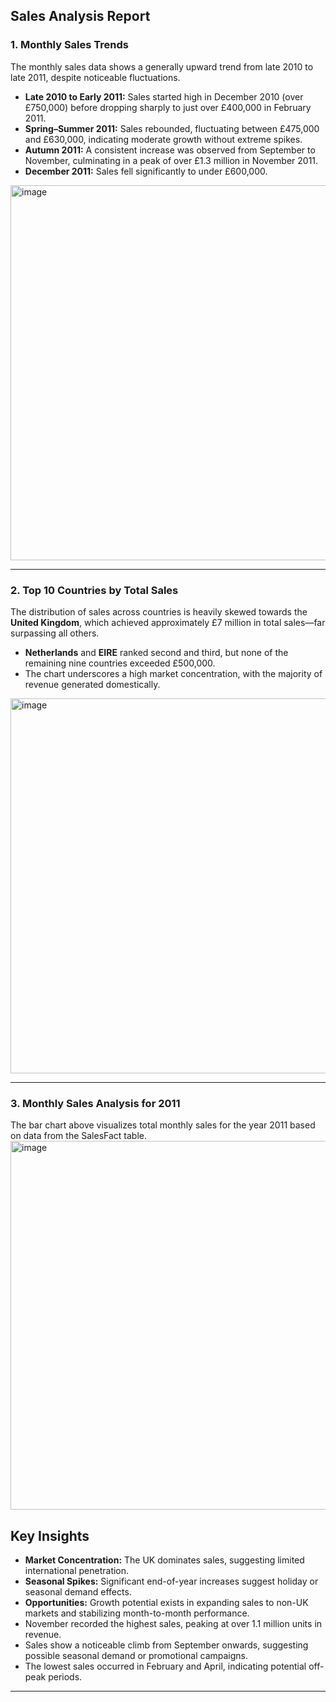 ## **Sales Analysis Report**

### **1. Monthly Sales Trends**

The monthly sales data shows a generally upward trend from late 2010 to late 2011, despite noticeable fluctuations.

* **Late 2010 to Early 2011:** Sales started high in December 2010 (over £750,000) before dropping sharply to just over £400,000 in February 2011.
* **Spring–Summer 2011:** Sales rebounded, fluctuating between £475,000 and £630,000, indicating moderate growth without extreme spikes.
* **Autumn 2011:** A consistent increase was observed from September to November, culminating in a peak of over £1.3 million in November 2011.
* **December 2011:** Sales fell significantly to under £600,000.

<img width="1200" height="600" alt="image" src="https://github.com/user-attachments/assets/eb182c2d-8c6d-428f-a666-a993dd1453e8" />

---

### **2. Top 10 Countries by Total Sales**

The distribution of sales across countries is heavily skewed towards the **United Kingdom**, which achieved approximately £7 million in total sales—far surpassing all others.

* **Netherlands** and **EIRE** ranked second and third, but none of the remaining nine countries exceeded £500,000.
* The chart underscores a high market concentration, with the majority of revenue generated domestically.

<img width="1000" height="600" alt="image" src="https://github.com/user-attachments/assets/7135934c-da1e-4cea-b0a4-a3ccc6312465" />

---
### **3. Monthly Sales Analysis for 2011**
The bar chart above visualizes total monthly sales for the year 2011 based on data from the SalesFact table.
<img width="989" height="590" alt="image" src="https://github.com/user-attachments/assets/19a486b0-7a39-4486-856b-a64a638f1ecf" />

## **Key Insights**

* **Market Concentration:** The UK dominates sales, suggesting limited international penetration.
* **Seasonal Spikes:** Significant end-of-year increases suggest holiday or seasonal demand effects.
* **Opportunities:** Growth potential exists in expanding sales to non-UK markets and stabilizing month-to-month performance.
* November recorded the highest sales, peaking at over 1.1 million units in revenue.
* Sales show a noticeable climb from September onwards, suggesting possible seasonal demand or promotional campaigns.
* The lowest sales occurred in February and April, indicating potential off-peak periods.


---
